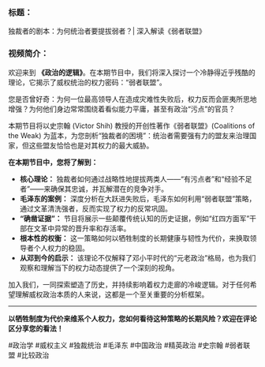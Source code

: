 ### 标题：

独裁者的剧本：为何统治者要提拔弱者？| 深入解读《弱者联盟》

### 视频简介：

欢迎来到 **《政治的逻辑》**。在本期节目中，我们将深入探讨一个冷静得近乎残酷的理论，它揭示了威权统治的权力密码：“弱者联盟”。

您是否曾好奇：为何一位最高领导人在造成灾难性失败后，权力反而会匪夷所思地增强？为何他们身边常常围绕着看似能力平庸，甚至有政治“污点”的官员？

本期节目将以史宗翰 (Victor Shih) 教授的开创性著作《弱者联盟》(Coalitions of the Weak) 为蓝本，为您剖析“独裁者的困境”：统治者需要强有力的盟友来治理国家，但这些盟友恰恰也是对其权力的最大威胁。

**在本期节目中，您将了解到：**

*   **核心理论：** 独裁者如何通过战略性地提拔两类人——“有污点者”和“经验不足者”——来确保其忠诚，并瓦解潜在的竞争对手。
*   **毛泽东的案例：** 深度分析在大跃进失败后，毛泽东如何利用“弱者联盟”策略，通过文革清洗强者，反而实现了权力的反常巩固。
*   **“确凿证据”：** 节目将展示一些颠覆传统认知的历史证据，例如“红四方面军”干部在文革中异常的晋升率和存活率。
*   **根本性的权衡：** 这一策略如何以牺牲制度的长期健康与韧性为代价，来换取领导者个人权力的稳固。
*   **从邓到今的启示：** 该理论不仅解释了邓小平时代的“元老政治”格局，也为我们观察和理解当下的权力动态提供了一个深刻的视角。

加入我们，一同探索塑造了历史，并持续影响着权力走廊的冷峻逻辑。对于任何希望理解威权政治本质的人来说，这都是一个至关重要的分析框架。

---
**以牺牲制度为代价来维系个人权力，您如何看待这种策略的长期风险？欢迎在评论区分享您的看法！**

#政治学 #威权主义 #独裁统治 #毛泽东 #中国政治 #精英政治 #史宗翰 #弱者联盟 #比较政治
